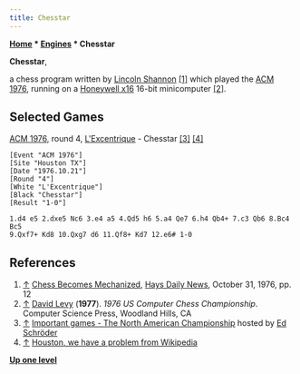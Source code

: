 ```yaml
---
title: Chesstar
---
```

**[Home](Home "Home") * [Engines](Engines "Engines") * Chesstar**

**Chesstar**,

a chess program written by [Lincoln Shannon](index.php?title=Lincoln_Shannon&action=edit&redlink=1 "Lincoln Shannon (page does not exist)") <a id="cite-note-1" href="#cite-ref-1">[1]</a> which played the [ACM 1976](ACM_1976 "ACM 1976"), running on a [Honeywell x16](https://en.wikipedia.org/wiki/Honeywell_316) 16-bit minicomputer <a id="cite-note-2" href="#cite-ref-2">[2]</a>.

## Selected Games

[ACM 1976](ACM_1976 "ACM 1976"), round 4, [L'Excentrique](L%27Excentrique "L'Excentrique") - Chesstar <a id="cite-note-3" href="#cite-ref-3">[3]</a> <a id="cite-note-4" href="#cite-ref-4">[4]</a>

```
[Event "ACM 1976"]
[Site "Houston TX"]
[Date "1976.10.21"]
[Round "4"]
[White "L'Excentrique"]
[Black "Chesstar"]
[Result "1-0"]

1.d4 e5 2.dxe5 Nc6 3.e4 a5 4.Qd5 h6 5.a4 Qe7 6.h4 Qb4+ 7.c3 Qb6 8.Bc4 Bc5 
9.Qxf7+ Kd8 10.Qxg7 d6 11.Qf8+ Kd7 12.e6# 1-0

```

## References

1. <a id="cite-ref-1" href="#cite-note-1">↑</a> [Chess Becomes Mechanized](https://www.newspapers.com/newspage/1711384/), [Hays Daily News](https://en.wikipedia.org/wiki/Hays_Daily_News), October 31, 1976, pp. 12
1. <a id="cite-ref-2" href="#cite-note-2">↑</a> [David Levy](David_Levy "David Levy") (**1977**). *1976 US Computer Chess Championship*. Computer Science Press, Woodland Hills, CA
1. <a id="cite-ref-3" href="#cite-note-3">↑</a> [Important games - The North American Championship](http://www.top-5000.nl/pgn.htm) hosted by [Ed Schröder](Ed_Schroder "Ed Schroder")
1. <a id="cite-ref-4" href="#cite-note-4">↑</a> [Houston, we have a problem from Wikipedia](https://en.wikipedia.org/wiki/Houston,_we_have_a_problem)

**[Up one level](Engines "Engines")**

